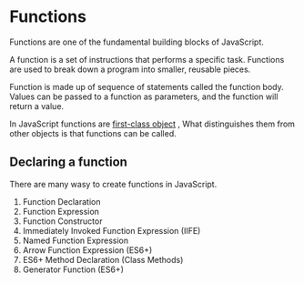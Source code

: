 # Functions

Functions are one of the fundamental building blocks of JavaScript.

A function is a set of instructions that performs a specific task. Functions are used to break down a program into smaller, reusable pieces.

Function is made up of sequence of statements called the function body.
Values can be passed to a function as parameters, and the function will return a value.

In JavaScript functions are [first-class object](https://developer.mozilla.org/en-US/docs/Glossary/First-class_Function) , What distinguishes them from other objects is that functions can be called.

## Declaring a function

There are many wasy to create functions in JavaScript.

1. Function Declaration
2. Function Expression
3. Function Constructor
4. Immediately Invoked Function Expression (IIFE)
5. Named Function Expression
6. Arrow Function Expression (ES6+)
7. ES6+ Method Declaration (Class Methods)
8. Generator Function (ES6+)

